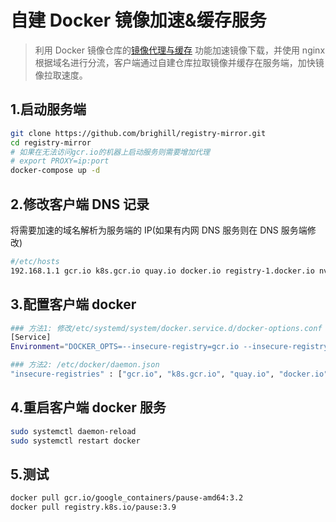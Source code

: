 # 自建 Docker 镜像加速&缓存服务

> 利用 Docker 镜像仓库的[镜像代理与缓存](https://docs.docker.com/registry/recipes/mirror/) 功能加速镜像下载，并使用 nginx 根据域名进行分流，客户端通过自建仓库拉取镜像并缓存在服务端，加快镜像拉取速度。

## 1.启动服务端

```sh
git clone https://github.com/brighill/registry-mirror.git
cd registry-mirror
# 如果在无法访问gcr.io的机器上启动服务则需要增加代理
# export PROXY=ip:port
docker-compose up -d
```

## 2.修改客户端 DNS 记录

将需要加速的域名解析为服务端的 IP(如果有内网 DNS 服务则在 DNS 服务端修改)

```sh
#/etc/hosts
192.168.1.1 gcr.io k8s.gcr.io quay.io docker.io registry-1.docker.io nvcr.io registry.k8s.io custom.local
```

## 3.配置客户端 docker

```sh
### 方法1: 修改/etc/systemd/system/docker.service.d/docker-options.conf
[Service]
Environment="DOCKER_OPTS=--insecure-registry=gcr.io --insecure-registry=k8s.gcr.io --insecure-registry=quay.io --insecure-registry=docker.io --insecure-registry=registry-1.docker.io --insecure-registry=nvcr.io --insecure-registry=registry.k8s.io --insecure-registry=custom.local --registry-mirror=http://registry-1.docker.io"

### 方法2: /etc/docker/daemon.json
"insecure-registries" : ["gcr.io", "k8s.gcr.io", "quay.io", "docker.io", "registry.k8s.io", "registry-1.docker.io", "nvic.io", "custom.local"]
```

## 4.重启客户端 docker 服务

```sh
sudo systemctl daemon-reload
sudo systemctl restart docker
```

## 5.测试

```sh
docker pull gcr.io/google_containers/pause-amd64:3.2
docker pull registry.k8s.io/pause:3.9
```
